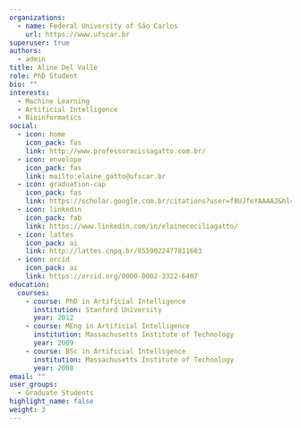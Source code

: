```yaml
---
organizations:
  - name: Federal University of São Carlos
    url: https://www.ufscar.br
superuser: true
authors:
  - admin
title: Aline Del Valle
role: PhD Student
bio: ""
interests:
  - Machine Learning
  - Artificial Intelligence
  - Bioinformatics
social:
  - icon: home
    icon_pack: fas
    link: http://www.professoracissagatto.com.br/
  - icon: envelope
    icon_pack: fas
    link: mailto:elaine_gatto@ufscar.br
  - icon: graduation-cap
    icon_pack: fas
    link: https://scholar.google.com.br/citations?user=f8UJfeYAAAAJ&hl=pt-BR
  - icon: linkedin
    icon_pack: fab
    link: https://www.linkedin.com/in/elainececiliagatto/
  - icon: lattes
    icon_pack: ai
    link: http://lattes.cnpq.br/8559022477811603
  - icon: orcid
    icon_pack: ai
    link: https://orcid.org/0000-0002-3322-6407
education:
  courses:
    - course: PhD in Artificial Intelligence
      institution: Stanford University
      year: 2012
    - course: MEng in Artificial Intelligence
      institution: Massachusetts Institute of Technology
      year: 2009
    - course: BSc in Artificial Intelligence
      institution: Massachusetts Institute of Technology
      year: 2008
email: ""
user_groups:
  - Graduate Students
highlight_name: false
weight: 3
---
```

